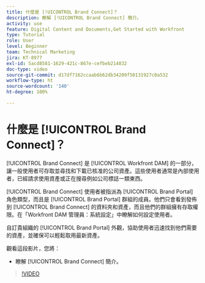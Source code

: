 ```yaml
---
title: 什麼是 [!UICONTROL Brand Connect]？
description: 瞭解 [!UICONTROL Brand Connect] 簡介。
activity: use
feature: Digital Content and Documents,Get Started with Workfront
type: Tutorial
role: User
level: Beginner
team: Technical Marketing
jira: KT-8977
exl-id: 5acd8581-1629-421c-867e-cefbeb214832
doc-type: video
source-git-commit: d17df7162ccaab6b62db34209f50131927c0a532
workflow-type: ht
source-wordcount: '140'
ht-degree: 100%

---
```


# 什麼是 [!UICONTROL Brand Connect]？

[!UICONTROL Brand Connect] 是 [!UICONTROL Workfront DAM] 的一部分，讓一般使用者可存取並尋找和下載已核准的公司資產。這些使用者通常是內部使用者，已經請求使用資產或正在搜尋例如公司標誌一類東西。

[!UICONTROL Brand Connect] 使用者被指派為 [!UICONTROL Brand Portal] 角色類型，而且是 [!UICONTROL Brand Portal] 群組的成員。他們只會看到發佈到 [!UICONTROL Brand Connect] 的資料夾和資產，而且他們的群組擁有存取權限。在「Workfront DAM 管理員：系統設定」中瞭解如何設定使用者。

<!-- Need the cross-reference link to other LP, mentioned above -->

自訂貴組織的 [!UICONTROL Brand Portal] 外觀，協助使用者迅速找到他們需要的資產，並確保可以輕鬆取用最新資產。

觀看這段影片，您將：

* 瞭解 [!UICONTROL Brand Connect] 簡介。

>[!VIDEO](https://video.tv.adobe.com/v/335240/?quality=12&learn=on&enablevpops)

<!-- Learn more graphic and link to article, below
* Workfront DAM within Workfront
 -->
